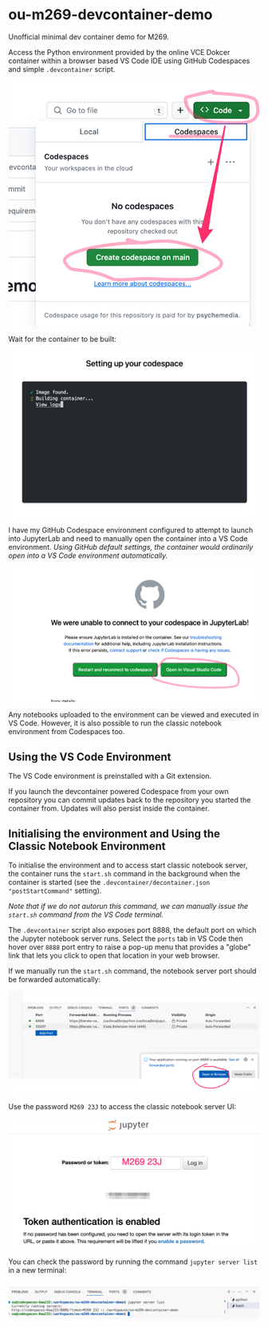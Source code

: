 # ou-m269-devcontainer-demo

Unofficial minimal dev container demo for M269.

Access the Python environment provided by the online VCE Dokcer container within a browser based VS Code IDE using GitHub Codespaces and simple `.devcontainer` script.

![Launch codespace](images/codespace_launch.png)

Wait for the container to be built:

![Wait for container to build](images/container_build.png)

I have my GitHub Codespace environment configured to attempt to launch into JupyterLab and need to manually open the container into a VS Code environment. *Using GitHub default settings, the container would ordinarily open into a VS Code environment automatically.*

![Open container in VS Code](images/open_in_vs_code.png)

Any notebooks uploaded to the environment can be viewed and executed in VS Code. However, it is also possible to run the classic notebook environment from Codespaces too.

## Using the VS Code Environment

The VS Code environment is preinstalled with a Git extension.

If you launch the devcontainer powered Codespace from your own repository you can commit updates back to the repository you started the container from. Updates will also persist inside the container.

## Initialising the environment and Using the Classic Notebook Environment

To initialise the environment and to access start classic notebook server, the container runs the `start.sh` command in the background when the container is started (see the `.devcontainer/decontainer.json` `"postStartCommand"` setting).

*Note that if we do not autorun this command, we can manually issue the `start.sh` command from the VS Code terminal.*

The `.devcontainer` script also exposes port 8888, the default port on which the Jupyter notebook server runs. Select the `ports` tab in VS Code then hover over `8888` port entry to raise a pop-up menu that provides a "globe" link that lets you click to open that location in your web browser.

If we manually run the `start.sh` command, the notebook server port should be forwarded automatically:

![Automatically forwarded port](images/forwarded_port.png)

Use the password `M269 23J` to access the classic notebook server UI:

![enter Jupyter server password "M269 23J"](images/server_pwd.png)

You can check the password by running the command `jupyter server list` in a new terminal:

![View list of jupyter servers by running `jupyter server list`](images/list_servers.png)


